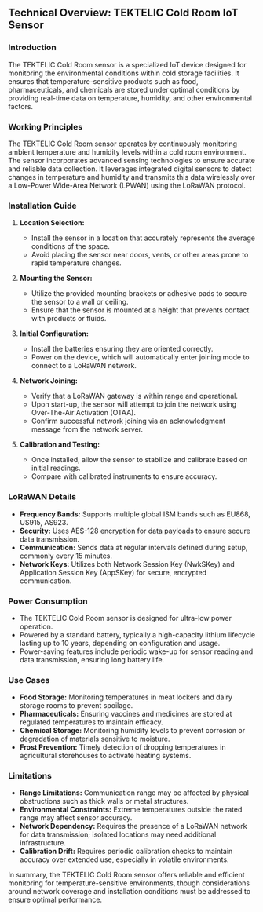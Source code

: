 ## Technical Overview: TEKTELIC Cold Room IoT Sensor

### Introduction
The TEKTELIC Cold Room sensor is a specialized IoT device designed for monitoring the environmental conditions within cold storage facilities. It ensures that temperature-sensitive products such as food, pharmaceuticals, and chemicals are stored under optimal conditions by providing real-time data on temperature, humidity, and other environmental factors.

### Working Principles
The TEKTELIC Cold Room sensor operates by continuously monitoring ambient temperature and humidity levels within a cold room environment. The sensor incorporates advanced sensing technologies to ensure accurate and reliable data collection. It leverages integrated digital sensors to detect changes in temperature and humidity and transmits this data wirelessly over a Low-Power Wide-Area Network (LPWAN) using the LoRaWAN protocol.

### Installation Guide
1. **Location Selection:**  
   - Install the sensor in a location that accurately represents the average conditions of the space.
   - Avoid placing the sensor near doors, vents, or other areas prone to rapid temperature changes.

2. **Mounting the Sensor:**  
   - Utilize the provided mounting brackets or adhesive pads to secure the sensor to a wall or ceiling.
   - Ensure that the sensor is mounted at a height that prevents contact with products or fluids.

3. **Initial Configuration:**  
   - Install the batteries ensuring they are oriented correctly.
   - Power on the device, which will automatically enter joining mode to connect to a LoRaWAN network.

4. **Network Joining:**  
   - Verify that a LoRaWAN gateway is within range and operational.
   - Upon start-up, the sensor will attempt to join the network using Over-The-Air Activation (OTAA).
   - Confirm successful network joining via an acknowledgment message from the network server.

5. **Calibration and Testing:**  
   - Once installed, allow the sensor to stabilize and calibrate based on initial readings.
   - Compare with calibrated instruments to ensure accuracy.

### LoRaWAN Details
- **Frequency Bands:** Supports multiple global ISM bands such as EU868, US915, AS923.
- **Security:** Uses AES-128 encryption for data payloads to ensure secure data transmission.
- **Communication:** Sends data at regular intervals defined during setup, commonly every 15 minutes.
- **Network Keys:** Utilizes both Network Session Key (NwkSKey) and Application Session Key (AppSKey) for secure, encrypted communication.

### Power Consumption
- The TEKTELIC Cold Room sensor is designed for ultra-low power operation.
- Powered by a standard battery, typically a high-capacity lithium lifecycle lasting up to 10 years, depending on configuration and usage.
- Power-saving features include periodic wake-up for sensor reading and data transmission, ensuring long battery life.

### Use Cases
- **Food Storage:** Monitoring temperatures in meat lockers and dairy storage rooms to prevent spoilage.
- **Pharmaceuticals:** Ensuring vaccines and medicines are stored at regulated temperatures to maintain efficacy.
- **Chemical Storage:** Monitoring humidity levels to prevent corrosion or degradation of materials sensitive to moisture.
- **Frost Prevention:** Timely detection of dropping temperatures in agricultural storehouses to activate heating systems.

### Limitations
- **Range Limitations:** Communication range may be affected by physical obstructions such as thick walls or metal structures.
- **Environmental Constraints:** Extreme temperatures outside the rated range may affect sensor accuracy.
- **Network Dependency:** Requires the presence of a LoRaWAN network for data transmission; isolated locations may need additional infrastructure.
- **Calibration Drift:** Requires periodic calibration checks to maintain accuracy over extended use, especially in volatile environments.

In summary, the TEKTELIC Cold Room sensor offers reliable and efficient monitoring for temperature-sensitive environments, though considerations around network coverage and installation conditions must be addressed to ensure optimal performance.